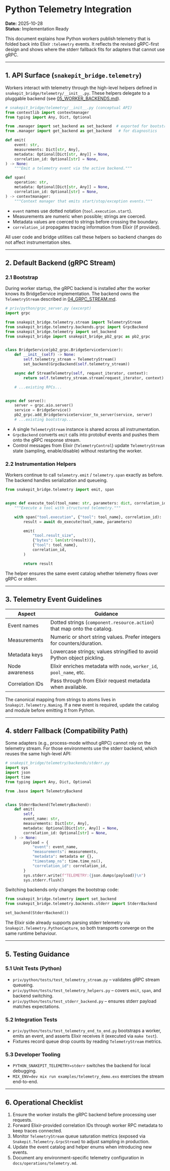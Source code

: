 # Python Telemetry Integration

**Date:** 2025-10-28  
**Status:** Implementation Ready

This document explains how Python workers publish telemetry that is folded back
into Elixir `:telemetry` events. It reflects the revised gRPC-first design and
shows where the stderr fallback fits for adapters that cannot use gRPC.

---

## 1. API Surface (`snakepit_bridge.telemetry`)

Workers interact with telemetry through the high-level helpers defined in
`snakepit_bridge/telemetry/__init__.py`. These helpers delegate to a pluggable
backend (see [05_WORKER_BACKENDS.md](./05_WORKER_BACKENDS.md)).

```python
# snakepit_bridge/telemetry/__init__.py (conceptual API)
from contextlib import contextmanager
from typing import Any, Dict, Optional

from .manager import set_backend as set_backend  # exported for bootstrap
from .manager import get_backend as get_backend   # for diagnostics

def emit(
    event: str,
    measurements: Dict[str, Any],
    metadata: Optional[Dict[str, Any]] = None,
    correlation_id: Optional[str] = None,
) -> None:
    """Emit a telemetry event via the active backend."""

def span(
    operation: str,
    metadata: Optional[Dict[str, Any]] = None,
    correlation_id: Optional[str] = None,
) -> contextmanager:
    """Context manager that emits start/stop/exception events."""
```

- `event` names use dotted notation (`tool.execution.start`).
- Measurements are numeric when possible; strings are coerced.
- Metadata values are coerced to strings before crossing the boundary.
- `correlation_id` propagates tracing information from Elixir (if provided).

All user code and bridge utilities call these helpers so backend changes do not
affect instrumentation sites.

---

## 2. Default Backend (gRPC Stream)

### 2.1 Bootstrap

During worker startup, the gRPC backend is installed after the worker knows its
BridgeService implementation. The backend owns the `TelemetryStream` described
in [04_GRPC_STREAM.md](./04_GRPC_STREAM.md).

```python
# priv/python/grpc_server.py (excerpt)
import grpc

from snakepit_bridge.telemetry.stream import TelemetryStream
from snakepit_bridge.telemetry.backends.grpc import GrpcBackend
from snakepit_bridge.telemetry import set_backend
from snakepit_bridge import snakepit_bridge_pb2_grpc as pb2_grpc


class BridgeService(pb2_grpc.BridgeServiceServicer):
    def __init__(self) -> None:
        self.telemetry_stream = TelemetryStream()
        set_backend(GrpcBackend(self.telemetry_stream))

    async def StreamTelemetry(self, request_iterator, context):
        return self.telemetry_stream.stream(request_iterator, context)

    # ...existing RPCs...


async def serve():
    server = grpc.aio.server()
    service = BridgeService()
    pb2_grpc.add_BridgeServiceServicer_to_server(service, server)
    # ...existing bootstrap...
```

- A single `TelemetryStream` instance is shared across all instrumentation.
- `GrpcBackend` converts `emit` calls into protobuf events and pushes them onto
  the gRPC response stream.
- Control messages from Elixir (`TelemetryControl`) update `TelemetryStream`
  state (sampling, enable/disable) without restarting the worker.

### 2.2 Instrumentation Helpers

Workers continue to call `telemetry.emit` / `telemetry.span` exactly as before.
The backend handles serialization and queueing.

```python
from snakepit_bridge.telemetry import emit, span


async def execute_tool(tool_name: str, parameters: dict, correlation_id: str):
    """Execute a tool with structured telemetry."""

    with span("tool.execution", {"tool": tool_name}, correlation_id):
        result = await do_execute(tool_name, parameters)

        emit(
            "tool.result_size",
            {"bytes": len(str(result))},
            {"tool": tool_name},
            correlation_id,
        )

        return result
```

The helper ensures the same event catalog whether telemetry flows over gRPC or
stderr.

---

## 3. Telemetry Event Guidelines

| Aspect          | Guidance                                                                 |
|-----------------|--------------------------------------------------------------------------|
| Event names     | Dotted strings (`component.resource.action`) that map onto the catalog.  |
| Measurements    | Numeric or short string values. Prefer integers for counters/duration.   |
| Metadata keys   | Lowercase strings; values stringified to avoid Python object pickling.   |
| Node awareness  | Elixir enriches metadata with `node`, `worker_id`, `pool_name`, etc.     |
| Correlation IDs | Pass through from Elixir request metadata when available.                |

The canonical mapping from strings to atoms lives in
`Snakepit.Telemetry.Naming`. If a new event is required, update the catalog and
module before emitting it from Python.

---

## 4. stderr Fallback (Compatibility Path)

Some adapters (e.g., process-mode without gRPC) cannot rely on the telemetry
stream. For those environments use the stderr backend, which reuses the same
high-level API:

```python
# snakepit_bridge/telemetry/backends/stderr.py
import sys
import json
import time
from typing import Any, Dict, Optional

from .base import TelemetryBackend


class StderrBackend(TelemetryBackend):
    def emit(
        self,
        event_name: str,
        measurements: Dict[str, Any],
        metadata: Optional[Dict[str, Any]] = None,
        correlation_id: Optional[str] = None,
    ) -> None:
        payload = {
            "event": event_name,
            "measurements": measurements,
            "metadata": metadata or {},
            "timestamp_ns": time.time_ns(),
            "correlation_id": correlation_id,
        }
        sys.stderr.write(f"TELEMETRY:{json.dumps(payload)}\n")
        sys.stderr.flush()
```

Switching backends only changes the bootstrap code:

```python
from snakepit_bridge.telemetry import set_backend
from snakepit_bridge.telemetry.backends.stderr import StderrBackend

set_backend(StderrBackend())
```

The Elixir side already supports parsing stderr telemetry via
`Snakepit.Telemetry.PythonCapture`, so both transports converge on the same
runtime behaviour.

---

## 5. Testing Guidance

### 5.1 Unit Tests (Python)

- `priv/python/tests/test_telemetry_stream.py` – validates gRPC stream queueing.
- `priv/python/tests/test_telemetry_helpers.py` – covers `emit`, `span`, and
  backend switching.
- `priv/python/tests/test_stderr_backend.py` – ensures stderr payload matches
  expectations.

### 5.2 Integration Tests

- `priv/python/tests/test_telemetry_end_to_end.py` bootstraps a worker, emits an
  event, and asserts Elixir receives it (executed via `make test`).
- Fixtures record queue drop counts by reading `TelemetryStream` metrics.

### 5.3 Developer Tooling

- `PYTHON_SNAKEPIT_TELEMETRY=stderr` switches the backend for local debugging.
- `MIX_ENV=dev mix run examples/telemetry_demo.exs` exercises the stream end-to-end.

---

## 6. Operational Checklist

1. Ensure the worker installs the gRPC backend before processing user requests.
2. Forward Elixir-provided correlation IDs through worker RPC metadata to keep
   traces connected.
3. Monitor `TelemetryStream` queue saturation metrics (exposed via
   `Snakepit.Telemetry.GrpcStream`) to adjust sampling in production.
4. Update the event catalog and helper enums when introducing new events.
5. Document any environment-specific telemetry configuration in
   `docs/operations/telemetry.md`.
